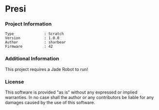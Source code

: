 Presi
================



### Project Information
```
Type              : Scratch
Version           : 1.0.0
Author            : sharbear
Firmware          : 42
```

### Additional Information
This project requires a Jade Robot to run!

### License
This software is provided "as is" without any expressed or implied warranties.  In no case shall the author or any contributors be liable for any damages caused by the use of this software.


